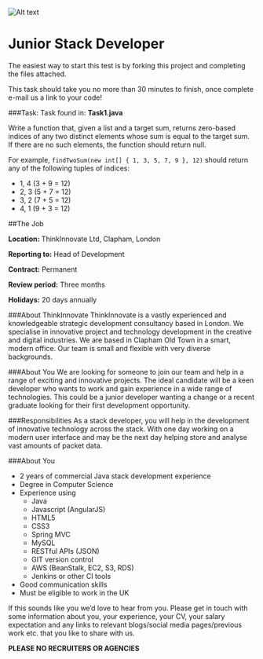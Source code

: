 ![Alt text](http://www.thinkinnovate.co.uk/wp-content/uploads/2013/10/logo2.png)
# Junior Stack Developer

The easiest way to start this test is by forking this project and completing the files attached.

This task should take you no more than 30 minutes to finish, once complete e-mail us a link to your code!

###Task:
Task found in: __Task1.java__

Write a function that, given a list and a target sum, returns zero-based indices of any two distinct elements whose sum is equal to the target sum. 
If there are no such elements, the function should return null.

For example, `findTwoSum(new int[] { 1, 3, 5, 7, 9 }, 12)` should return any of the following tuples of indices:

* 1, 4 (3 + 9 = 12)
* 2, 3 (5 + 7 = 12)
* 3, 2 (7 + 5 = 12)
* 4, 1 (9 + 3 = 12)

##The Job

__Location:__ ThinkInnovate Ltd, Clapham, London

__Reporting to:__ Head of Development

__Contract:__ Permanent

__Review period:__ Three months

__Holidays:__ 20 days annually

###About ThinkInnovate
ThinkInnovate is a vastly experienced and knowledgeable strategic development consultancy based in London. We specialise in innovative project and technology development in the creative and digital industries.  We are based in Clapham Old Town in a smart, modern office. Our team is small and flexible with very diverse backgrounds. 

###About You
We are looking for someone to join our team and help in a range of exciting and innovative projects. The ideal candidate will be a keen developer who wants to work and gain experience in a wide range of technologies.  This could be a junior developer wanting a change or a recent graduate looking for their first development opportunity.

###Responsibilities
As a stack developer, you will help in the development of innovative technology across the stack. With one day working on a modern user interface  and may be the next day helping store and analyse vast amounts of packet data.

###About You

* 2 years of commercial Java stack development experience
* Degree in Computer Science
* Experience using
    * Java
    * Javascript (AngularJS)
    * HTML5
    * CSS3
    * Spring MVC
    * MySQL
    * RESTful APIs (JSON)
    * GIT version control
    * AWS (BeanStalk, EC2, S3, RDS)
    * Jenkins or other CI tools
* Good communication skills
* Must be eligible to work in the UK

If this sounds like you we’d love to hear from you. Please get in touch with some information about you, your experience, your CV, your salary expectation and any links to relevant blogs/social media pages/previous work etc. that you like to share with us.

__PLEASE NO RECRUITERS OR AGENCIES__


